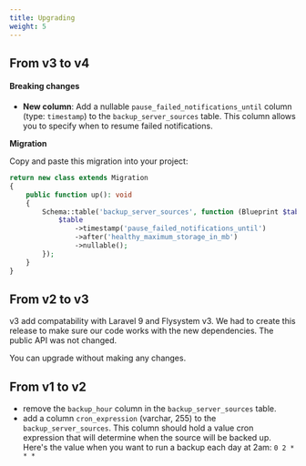 ```yaml
---
title: Upgrading
weight: 5
---
```


## From v3 to v4

#### Breaking changes

- **New column**: Add a nullable `pause_failed_notifications_until` column (type: `timestamp`) to the `backup_server_sources` table. This column allows you to specify when to resume failed notifications. 

**Migration**

Copy and paste this migration into your project:

```php
return new class extends Migration
{
    public function up(): void
    {
        Schema::table('backup_server_sources', function (Blueprint $table) {
            $table
                ->timestamp('pause_failed_notifications_until')
                ->after('healthy_maximum_storage_in_mb')
                ->nullable();
        });
    }
}

```

## From v2 to v3

v3 add compatability with Laravel 9 and Flysystem v3. We had to create this release to make sure our code works with the new dependencies. The public API was not changed.

You can upgrade without making any changes.

## From v1 to v2

- remove the `backup_hour` column in the `backup_server_sources` table.
- add a column `cron_expression` (varchar, 255) to the `backup_server_sources`. This column should hold a value cron expression that will determine when the source will be backed up. Here's the value when you want to run a backup each day at 2am:  `0 2 * * *`
